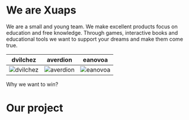 We are Xuaps
================

We are a small and young team. We make excellent products focus on education and free knowledge. Through games, interactive books and educational tools we want to support your dreams and make them come true.

| dvilchez | averdion | eanovoa 
|--- |--- |--- 
| ![dvilchez](http://0.gravatar.com/avatar/78316045d734c439ec92d31e0ca2f15c?s=200) | ![averdion](http://1.gravatar.com/avatar/bab0289b1a232c2eb0059bac93b57a21?s=200) | ![eanovoa](http://www.refly.co/img/team/edu.jpg) | 

Why we want to win?


Our project
=======



